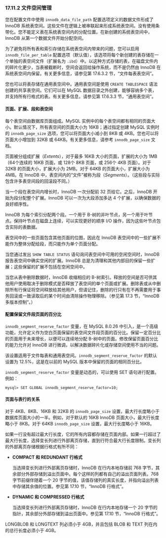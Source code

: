 ### 17.11.2 文件空间管理

您在配置文件中使用 `innodb_data_file_path` 配置选项定义的数据文件形成了 InnoDB 系统表空间。这些文件在逻辑上被串联起来形成系统表空间。没有使用条带化。您不能定义表在系统表空间内的分配位置。在新创建的系统表空间中，InnoDB 从第一个数据文件开始分配空间。

为了避免将所有表和索引存储在系统表空间内带来的问题，您可以启用 `innodb_file_per_table` 配置选项（默认值），该选项将每个新创建的表存储在一个单独的表空间文件（扩展名为 `.ibd`）中。以这种方式存储的表，在磁盘文件内的碎片化更少，当表被截断时，空间会返回给操作系统，而不是仍然由 InnoDB 在系统表空间内保留。有关更多信息，请参见第 17.6.3.2 节，“文件每表表空间”。

您也可以将表存储在通用表空间中。通用表空间是使用 `CREATE TABLESPACE` 语法创建的共享表空间。它们可以在 MySQL 数据目录之外创建，能够容纳多个表，并支持所有行格式的表。有关更多信息，请参见第 17.6.3.3 节，“通用表空间”。

#### 页面、扩展、段和表空间

每个表空间由数据库页面组成。MySQL 实例中的每个表空间都有相同的页面大小。默认情况下，所有表空间的页面大小为 16KB；通过指定创建 MySQL 实例时的 `innodb_page_size` 选项，您可以将页面大小减小到 8KB 或 4KB。您也可以将页面大小增加到 32KB 或 64KB。有关更多信息，请参考 `innodb_page_size` 文档。

页面被分组成扩展（*Extents*），对于最多 16KB 大小的页面，扩展的大小为 1MB（64个连续的 16KB 页面，或 128个 8KB 页面，或 256个 4KB 页面）。对于 32KB 的页面大小，扩展大小为 2MB。对于 64KB 的页面大小，扩展大小为 4MB。在 InnoDB 中，表空间内的“文件”被称为段（*Segments*）。（这些段与实际包含许多表空间段的回滚段不同。）

当一个段在表空间内增长时，InnoDB 一次分配前 32 页给它。之后，InnoDB 开始为段分配整个扩展。InnoDB 可以一次为大段添加多达 4 个扩展，以确保数据的良好顺序性。

InnoDB 为每个索引分配两个段。一个用于 B-树的非叶节点，另一个用于叶节点。保持叶节点在磁盘上连续，可以实现更好的顺序 I/O 操作，因为这些叶节点包含实际的表数据。

表空间中的一些页面包含其他页面的位图，因此在 InnoDB 表空间中的一些扩展不能作为整体分配给段，而只能作为单个页面分配。

当您通过发出 `SHOW TABLE STATUS` 语句询问表空间中可用的空闲空间时，InnoDB 报告表空间中确实空闲的扩展。InnoDB 总是为清理和其他内部目的保留一些扩展；这些保留的扩展不包括在空闲空间中。

当您从表中删除数据时，InnoDB 收缩相应的 B-树索引。释放的空间是否可供其他用户使用取决于删除模式是否释放了表空间的单个页面或扩展。删除表或从中删除所有行保证将空间释放给其他用户，但请记住，删除的行只有在不再需要用于事务回滚或一致读取后的某个时间由清除操作物理移除。（参见第 17.3 节，“InnoDB 多版本控制”。）

#### 配置保留文件段页面的百分比

`innodb_segment_reserve_factor` 变量，在 MySQL 8.0.26 中引入，是一个高级功能，允许定义作为空白页面保留的表空间文件段页面的百分比。保留一定百分比的页面用于未来增长，以便可以连续地分配 B-树中的页面。修改保留页面百分比的能力允许对 InnoDB 进行微调，以解决数据碎片化或存储空间使用不当的问题。

该设置适用于文件每表和通用表空间。`innodb_segment_reserve_factor` 的默认设置为 12.5%，这是在以前的 MySQL 版本中保留的页面的相同百分比。

`innodb_segment_reserve_factor` 变量是动态的，可以使用 SET 语句进行配置。例如：

```
mysql> SET GLOBAL innodb_segment_reserve_factor=10;
```

#### 页面与表行的关系

对于 4KB、8KB、16KB 和 32KB 的 `innodb_page_size` 设置，最大行长度略小于数据库页面大小的一半。例如，对于默认的 16KB InnoDB 页面大小，最大行长度略小于 8KB。对于 64KB `innodb_page_size` 设置，最大行长度略小于 16KB。

如果一行没有超过最大行长度，它的所有内容都存储在页面内部。如果一行超过了最大行长度，选择变长列进行外部离页存储，直到行符合最大行长度限制。变长列的外部离页存储根据行格式有所不同：

- **COMPACT 和 REDUNDANT 行格式**

  当选择变长列进行外部离页存储时，InnoDB 在行内本地存储前 768 字节，其余部分外部存储到溢出页面中。每个这样的列都有自己的溢出页面列表。768 字节前缀伴随着一个 20 字节的值，该值存储列的真实长度，并指向溢出列表中存储其余值的位置。参见第 17.10 节，“InnoDB 行格式”。

- **DYNAMIC 和 COMPRESSED 行格式**

  当选择变长列进行外部离页存储时，InnoDB 在行内本地存储一个 20 字节的指针，其余部分外部存储到溢出页面中。参见第 17.10 节，“InnoDB 行格式”。


LONGBLOB 和 LONGTEXT 列必须小于 4GB，并且包括 BLOB 和 TEXT 列在内的总行长度必须小于 4GB。